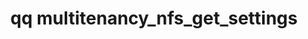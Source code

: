 ---
category: multitenancy
command: multitenancy_nfs_get_settings
keywords: qq, qq_cli, multitenancy_nfs_get_settings
optional_options:
- alternate: []
  help: ID of tenant to get settings for
  name: --tenant-id
  required: true
permalink: /qq-cli-command-guide/multitenancy/multitenancy_nfs_get_settings.html
positional_options: []
sidebar: qq_cli_command_reference_sidebar
summary: This section explains how to use the <code>qq multitenancy_nfs_get_settings</code>
  command.
synopsis: Retrieve NFS settings for a tenant
title: qq multitenancy_nfs_get_settings
usage: qq multitenancy_nfs_get_settings [-h] --tenant-id TENANT_ID

---